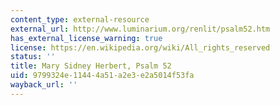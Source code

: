 ```yaml
---
content_type: external-resource
external_url: http://www.luminarium.org/renlit/psalm52.htm
has_external_license_warning: true
license: https://en.wikipedia.org/wiki/All_rights_reserved
status: ''
title: Mary Sidney Herbert, Psalm 52
uid: 9799324e-1144-4a51-a2e3-e2a5014f53fa
wayback_url: ''
---
```

